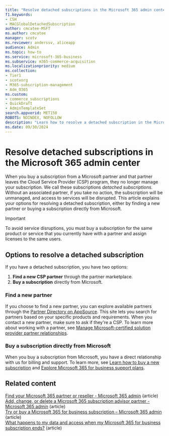```yaml
---
title: "Resolve detached subscriptions in the Microsoft 365 admin center"
f1.keywords: 
- CSH
- MACGlobalDetachedSubscription
author: cmcatee-MSFT
ms.author: cmcatee
manager: scotv
ms.reviewer: anderssv, aliceapp
audience: Admin
ms.topic: how-to
ms.service: microsoft-365-business
ms.subservice: m365-commerce-acquisition
ms.localizationpriority: medium
ms.collection: 
- Tier1
- scotvorg
- M365-subscription-management
- Adm_O365
ms.custom:
- commerce_subscriptions
- QuickDraft
- AdminTemplateSet
search.appverid: MET150 
ROBOTS: NOINDEX, NOFOLLOW
description: "Learn how to resolve a detached subscription in the Microsoft 365 admin center."
ms.date: 09/30/2024
---
```


# Resolve detached subscriptions in the Microsoft 365 admin center

When you buy a subscription from a Microsoft partner and that partner leaves the Cloud Service Provider (CSP) program, they no longer manage your subscription. We call these subscriptions *detached subscriptions*. Without an associated partner, if you take no action, the subscription will be unmanaged, and access to services will be disrupted. This article explains your options for resolving a detached subscription, either by finding a new partner or buying a subscription directly from Microsoft.

> [!IMPORTANT]
> To avoid service disruptions, you must buy a subscription for the same product or service that you currently have with a partner and assign licenses to the same users.
<!--
## Find a detached subscription

When you sign in to the Microsoft 365 admin center, or when you open Outlook, OneNote, PowerPoint, or Excel, you see a banner that says to avoid losing access to your subscription, you must update the subscription details. Select the **View details** link in the warning to learn which subscriptions are affected, and what you must do to keep your subscriptions in good standing.
-->
## Options to resolve a detached subscription

If you have a detached subscription, you have two options:

1. **Find a new CSP partner** through the partner marketplace.
2. **Buy a subscription** directly from Microsoft.

### Find a new partner

If you choose to find a new partner, you can explore available partners through the [Partner Directory on AppSource](https://appsource.microsoft.com/marketplace/partner-dir?filter=services%3DLicensing). This site lets you search for partners based on your specific products and requirements. When you contact a new partner, make sure to ask if they're a CSP. To learn more about working with a partner, see [Manage Microsoft-certified solution provider partner relationships](../manage-partners.md).

### Buy a subscription directly from Microsoft

When you buy a subscription from Microsoft, you have a direct relationship with us for billing and support. To learn more, see [Learn how to buy a new subscription](../try-or-buy-microsoft-365.md#buy-a-different-subscription) and [Explore Microsoft 365 for business support plans](https://www.microsoft.com/microsoft-365/business/microsoft-365-for-business-support-options?msockid=15af1489bfd667952f27000abefb66ef).

## Related content

[Find your Microsoft 365 partner or reseller - Microsoft 365 admin](../../admin/manage/find-your-partner-or-reseller.md) (article)\
[Add, change, or delete a Microsoft 365 subscription advisor partner - Microsoft 365 admin](../../admin/misc/add-partner.md) (article)\
[Try or buy a Microsoft 365 for business subscription – Microsoft 365 admin](../try-or-buy-microsoft-365.md) (article)\
[What happens to my data and access when my Microsoft 365 for business subscription ends?](what-if-my-subscription-expires.md) (article)
